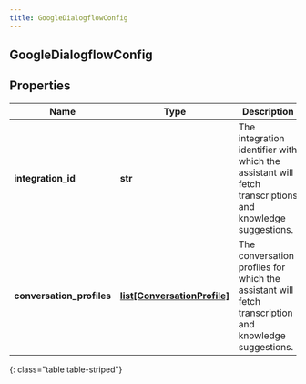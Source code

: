 ```yaml
---
title: GoogleDialogflowConfig
---
```

## GoogleDialogflowConfig

## Properties

|Name | Type | Description | Notes|
|------------ | ------------- | ------------- | -------------|
| **integration_id** | **str** | The integration identifier with which the assistant will fetch transcriptions and knowledge suggestions. | [optional] |
| **conversation_profiles** | [**list[ConversationProfile]**](ConversationProfile.html) | The conversation profiles for which the assistant will fetch transcription and knowledge suggestions. | |
{: class="table table-striped"}


